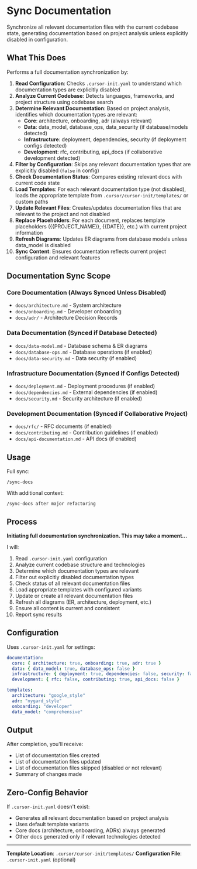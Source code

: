 # Sync Documentation

Synchronize all relevant documentation files with the current codebase state, generating documentation based on project analysis unless explicitly disabled in configuration.

## What This Does

Performs a full documentation synchronization by:

1. **Read Configuration**: Checks `.cursor-init.yaml` to understand which documentation types are explicitly disabled
2. **Analyze Current Codebase**: Detects languages, frameworks, and project structure using codebase search
3. **Determine Relevant Documentation**: Based on project analysis, identifies which documentation types are relevant:
   - **Core**: architecture, onboarding, adr (always relevant)
   - **Data**: data_model, database_ops, data_security (if database/models detected)
   - **Infrastructure**: deployment, dependencies, security (if deployment configs detected)
   - **Development**: rfc, contributing, api_docs (if collaborative development detected)
4. **Filter by Configuration**: Skips any relevant documentation types that are explicitly disabled (`false` in config)
5. **Check Documentation Status**: Compares existing relevant docs with current code state
6. **Load Templates**: For each relevant documentation type (not disabled), loads the appropriate template from `.cursor/cursor-init/templates/` or custom paths
7. **Update Relevant Files**: Creates/updates documentation files that are relevant to the project and not disabled
8. **Replace Placeholders**: For each document, replaces template placeholders ({{PROJECT_NAME}}, {{DATE}}, etc.) with current project information
9. **Refresh Diagrams**: Updates ER diagrams from database models unless data_model is disabled
10. **Sync Content**: Ensures documentation reflects current project configuration and relevant features

## Documentation Sync Scope

### Core Documentation (Always Synced Unless Disabled)
- `docs/architecture.md` - System architecture
- `docs/onboarding.md` - Developer onboarding
- `docs/adr/` - Architecture Decision Records

### Data Documentation (Synced if Database Detected)
- `docs/data-model.md` - Database schema & ER diagrams
- `docs/database-ops.md` - Database operations (if enabled)
- `docs/data-security.md` - Data security (if enabled)

### Infrastructure Documentation (Synced if Configs Detected)
- `docs/deployment.md` - Deployment procedures (if enabled)
- `docs/dependencies.md` - External dependencies (if enabled)
- `docs/security.md` - Security architecture (if enabled)

### Development Documentation (Synced if Collaborative Project)
- `docs/rfc/` - RFC documents (if enabled)
- `docs/contributing.md` - Contribution guidelines (if enabled)
- `docs/api-documentation.md` - API docs (if enabled)

## Usage

Full sync:
```
/sync-docs
```

With additional context:
```
/sync-docs after major refactoring
```

## Process

**Initiating full documentation synchronization. This may take a moment...**

I will:
1. Read `.cursor-init.yaml` configuration
2. Analyze current codebase structure and technologies
3. Determine which documentation types are relevant
4. Filter out explicitly disabled documentation types
5. Check status of all relevant documentation files
6. Load appropriate templates with configured variants
7. Update or create all relevant documentation files
8. Refresh all diagrams (ER, architecture, deployment, etc.)
9. Ensure all content is current and consistent
10. Report sync results

## Configuration

Uses `.cursor-init.yaml` for settings:

```yaml
documentation:
  core: { architecture: true, onboarding: true, adr: true }
  data: { data_model: true, database_ops: false }
  infrastructure: { deployment: true, dependencies: false, security: false }
  development: { rfc: false, contributing: true, api_docs: false }

templates:
  architecture: "google_style"
  adr: "nygard_style"
  onboarding: "developer"
  data_model: "comprehensive"
```

## Output

After completion, you'll receive:
- List of documentation files created
- List of documentation files updated
- List of documentation files skipped (disabled or not relevant)
- Summary of changes made

## Zero-Config Behavior

If `.cursor-init.yaml` doesn't exist:
- Generates all relevant documentation based on project analysis
- Uses default template variants
- Core docs (architecture, onboarding, ADRs) always generated
- Other docs generated only if relevant technologies detected

---

**Template Location**: `.cursor/cursor-init/templates/`
**Configuration File**: `.cursor-init.yaml` (optional)

